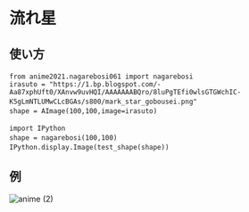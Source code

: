 # 流れ星
## 使い方

```
from anime2021.nagarebosi061 import nagarebosi　　
irasuto = "https://1.bp.blogspot.com/-Aa87xphUft0/XAnvw9uvHQI/AAAAAAABQro/8luPgTEfi0wlsGTGWchIC-K5gLmNTLUMwCLcBGAs/s800/mark_star_gobousei.png"　　
shape = AImage(100,100,image=irasuto)　　

import IPython　　
shape = nagarebosi(100,100)　　
IPython.display.Image(test_shape(shape))　　
```

## 例

![anime (2)](https://user-images.githubusercontent.com/94042848/142199479-8d0bed54-60f4-446c-b491-2ffd21369054.png)
